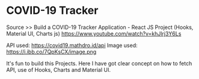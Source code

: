 # COVID-19 Tracker

Source >> Build a COVID-19 Tracker Application - React JS Project (Hooks, Material UI, Charts js)
https://www.youtube.com/watch?v=khJlrj3Y6Ls

API used: https://covid19.mathdro.id/api    Image used: https://i.ibb.co/7QpKsCX/image.png

It's fun to build this Projects. Here I have got clear concept on how to fetch API, use of Hooks, Charts and Material UI. 
